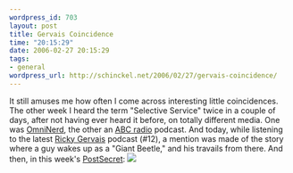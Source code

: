 ```yaml
--- 
wordpress_id: 703
layout: post
title: Gervais Coincidence
time: "20:15:29"
date: 2006-02-27 20:15:29
tags: 
- general
wordpress_url: http://schinckel.net/2006/02/27/gervais-coincidence/
---
```

It still amuses me how often I come across interesting little coincidences. The other week I heard the term "Selective Service" twice in a couple of days, after not having ever heard it before, on totally different media. One was [OmniNerd][1], the other an [ABC radio][2] podcast. And today, while listening to the latest [Ricky Gervais][3] podcast (#12), a mention was made of the story where a guy wakes up as a "Giant Beetle," and his travails from there. And then, in this week's [PostSecret][4]: ![][5]

   [1]: http://www.omninerd.com/
   [2]: http://www.abc.net.au/rn/
   [3]: http://www.rickygervais.com
   [4]: http://postsecret.blogspot.com
   [5]: /images/samsa.jpg


